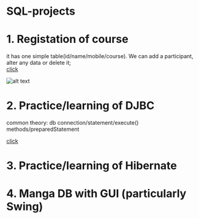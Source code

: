 # SQL-projects

<H1> 1. Registation of course</H1> 

it has one simple table(id/name/mobile/course). We can add a participant, alter any data or delete it;
<br>
[click](https://github.com/self-harm/SQL-projects/tree/main/RegistrationCourse)

![alt text](https://github.com/self-harm/SQL-projects/blob/main/SQL.PNG?raw=true)




<H1> 2. Practice/learning of DJBC</H1>
common theory:
db connection/statement/execute() methods/preparedStatement


[click](https://github.com/self-harm/SQL-projects/tree/main/JDBC_practice)
<H1> 3. Practice/learning of Hibernate</H1>

<H1> 4. Manga DB with GUI (particularly Swing)</H1>
